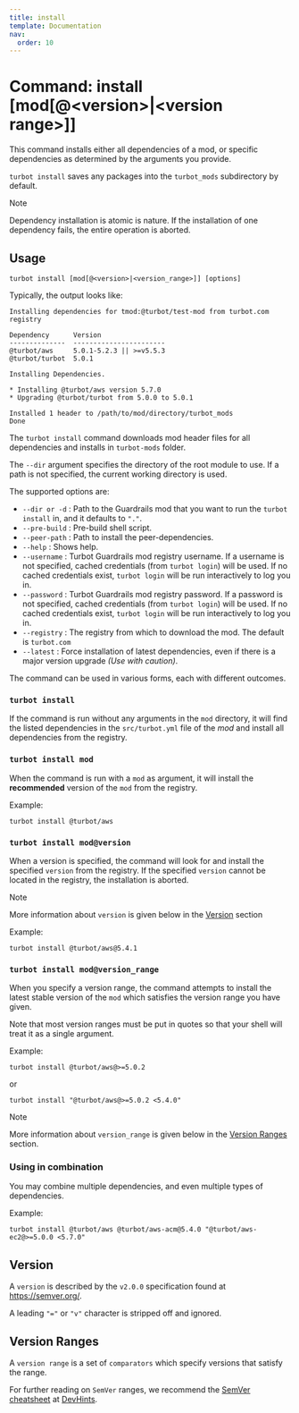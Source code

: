 ```yaml
---
title: install
template: Documentation
nav:
  order: 10
---
```


# Command: install [mod[@\<version\>|\<version range\>]]

This command installs either all dependencies of a mod, or specific dependencies as determined by the arguments you provide.

`turbot install` saves any packages into the `turbot_mods` subdirectory by default.

> [!NOTE]
> Dependency installation is atomic is nature. If the installation of one dependency fails, the entire operation is aborted.

## Usage

```shell
turbot install [mod[@<version>|<version_range>]] [options]
````

Typically, the output looks like:

```
Installing dependencies for tmod:@turbot/test-mod from turbot.com registry

Dependency      Version                
--------------  -----------------------
@turbot/aws     5.0.1-5.2.3 || >=v5.5.3
@turbot/turbot  5.0.1

Installing Dependencies.

* Installing @turbot/aws version 5.7.0
* Upgrading @turbot/turbot from 5.0.0 to 5.0.1

Installed 1 header to /path/to/mod/directory/turbot_mods
Done
```

The `turbot install` command downloads mod header files for all dependencies and installs in `turbot-mods` folder.

The `--dir` argument specifies the directory of the root module to use. If a path is not specified, the current working directory is used.

The supported options are:

- `--dir or -d` : Path to the Guardrails mod that you want to run the `turbot install` in, and it defaults to `"."`.
- `--pre-build` : Pre-build shell script.
- `--peer-path` : Path to install the peer-dependencies.
- `--help` : Shows help.
- `--username` : Turbot Guardrails mod registry username. If a username is not specified, cached credentials (from `turbot login`) will be used.  If no cached credentials exist, `turbot login` will be run interactively to log you in.
- `--password` : Turbot Guardrails mod registry password.  If a password is not specified, cached credentials (from `turbot login`) will be used.  If no cached credentials exist, `turbot login` will be run interactively to log you in.
- `--registry` : The registry from which to download the mod. The default is `turbot.com`
- `--latest` : Force installation of latest dependencies, even if there is a major version upgrade *(Use with caution)*.

The command can be used in various forms, each with different outcomes.

### `turbot install`

If the command is run without any arguments in the `mod` directory, it will find the listed dependencies in the `src/turbot.yml` file of the *mod* and install all dependencies from the registry.

### `turbot install mod`
When the command is run with a `mod` as argument, it will install the **recommended** version of the `mod` from the registry.

Example:
```shell
turbot install @turbot/aws
```

### `turbot install mod@version`
When a version is specified, the command will look for and install the specified `version` from the registry. If the specified `version` cannot be located in the registry, the installation is aborted.

> [!NOTE]
> More information about `version` is given below in the [Version](#Version) section

Example:
```shell
turbot install @turbot/aws@5.4.1
```

### `turbot install mod@version_range`
When you specify a version range, the command attempts to install the latest stable version of the `mod` which satisfies the version range you have given.

Note that most version ranges must be put in quotes so that your shell will treat it as a single argument.

Example:
```shell
turbot install @turbot/aws@>=5.0.2
```
or
```shell
turbot install "@turbot/aws@>=5.0.2 <5.4.0"
```

> [!NOTE]
> More information about `version_range` is given below in the [Version Ranges](#version-ranges) section.

### Using in combination

You may combine multiple dependencies, and even multiple types of dependencies.

Example:
```shell
turbot install @turbot/aws @turbot/aws-acm@5.4.0 "@turbot/aws-ec2@>=5.0.0 <5.7.0"
```

## Version
A `version` is described by the `v2.0.0` specification found at
<https://semver.org/>.

A leading `"="` or `"v"` character is stripped off and ignored.

## Version Ranges
A `version range` is a set of `comparators` which specify versions
that satisfy the range.

For further reading on `SemVer` ranges, we recommend the [SemVer cheatsheet](https://devhints.io/semver) at [DevHints](https://devhints.io/).
